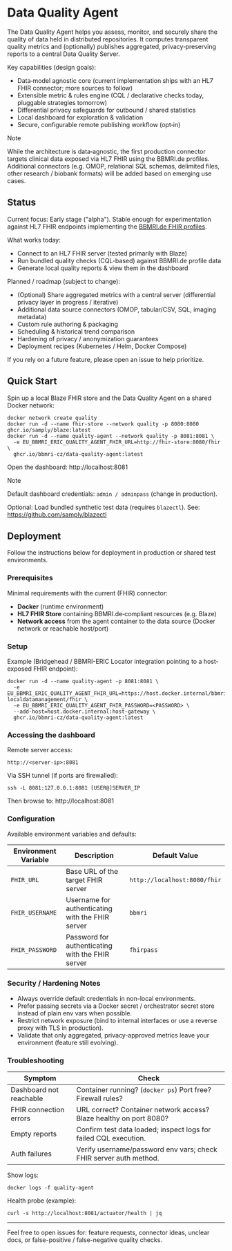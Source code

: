# Data Quality Agent

The Data Quality Agent helps you assess, monitor, and securely share the quality of data held in distributed
repositories. It computes transparent quality metrics and (optionally) publishes aggregated, privacy‑preserving reports
to a central Data Quality Server.

Key capabilities (design goals):

- Data‑model agnostic core (current implementation ships with an HL7 FHIR connector; more sources to follow)
- Extensible metric & rules engine (CQL / declarative checks today, pluggable strategies tomorrow)
- Differential privacy safeguards for outbound / shared statistics
- Local dashboard for exploration & validation
- Secure, configurable remote publishing workflow (opt‑in)

> [!NOTE]  
> While the architecture is data‑agnostic, the first production connector targets clinical data exposed via HL7
> FHIR using the BBMRI.de profiles.
> Additional connectors (e.g. OMOP, relational SQL schemas, delimited files, other research / biobank formats) will be
> added based on emerging use cases.

## Status

Current focus: Early stage ("alpha").
Stable enough for experimentation against HL7 FHIR endpoints implementing
the [BBMRI.de FHIR profiles](https://simplifier.net/BBMRI.de).

What works today:

- Connect to an HL7 FHIR server (tested primarily with Blaze)
- Run bundled quality checks (CQL-based) against BBMRI.de profile data
- Generate local quality reports & view them in the dashboard

Planned / roadmap (subject to change):

- (Optional) Share aggregated metrics with a central server (differential privacy layer in progress / iterative)
- Additional data source connectors (OMOP, tabular/CSV, SQL, imaging metadata)
- Custom rule authoring & packaging
- Scheduling & historical trend comparison
- Hardening of privacy / anonymization guarantees
- Deployment recipes (Kubernetes / Helm, Docker Compose)

If you rely on a future feature, please open an issue to help prioritize.

## Quick Start

Spin up a local Blaze FHIR store and the Data Quality Agent on a shared Docker network:

```shell
docker network create quality
docker run -d --name fhir-store --network quality -p 8080:8080 ghcr.io/samply/blaze:latest
docker run -d --name quality-agent --network quality -p 8081:8081 \
  -e EU_BBMRI_ERIC_QUALITY_AGENT_FHIR_URL=http://fhir-store:8080/fhir \
  ghcr.io/bbmri-cz/data-quality-agent:latest
```

Open the dashboard: http://localhost:8081

> [!NOTE]  
> Default dashboard credentials: `admin / adminpass` (change in production).

Optional: Load bundled synthetic test data (requires `blazectl`). See: https://github.com/samply/blazectl

## Deployment

Follow the instructions below for deployment in production or shared test environments.

### Prerequisites

Minimal requirements with the current (FHIR) connector:

- **Docker** (runtime environment)
- **HL7 FHIR Store** containing BBMRI.de‑compliant resources (e.g. Blaze)
- **Network access** from the agent container to the data source (Docker network or reachable host/port)

### Setup

Example (Bridgehead / BBMRI-ERIC Locator integration pointing to a host-exposed FHIR endpoint):

```shell
docker run -d --name quality-agent -p 8081:8081 \
  -e EU_BBMRI_ERIC_QUALITY_AGENT_FHIR_URL=https://host.docker.internal/bbmri-localdatamanagement/fhir \
  -e EU_BBMRI_ERIC_QUALITY_AGENT_FHIR_PASSWORD=<PASSWORD> \
  --add-host=host.docker.internal:host-gateway \
  ghcr.io/bbmri-cz/data-quality-agent:latest
```

### Accessing the dashboard

Remote server access:

```
http://<server-ip>:8081
```

Via SSH tunnel (if ports are firewalled):

```shell
ssh -L 8081:127.0.0.1:8081 [USER@]SERVER_IP
```

Then browse to: http://localhost:8081

### Configuration

Available environment variables and defaults:

| Environment Variable | Description                                      | Default Value                |
|----------------------|--------------------------------------------------|------------------------------|
| `FHIR_URL`           | Base URL of the target FHIR server               | `http://localhost:8080/fhir` |
| `FHIR_USERNAME`      | Username for authenticating with the FHIR server | `bbmri`                      |
| `FHIR_PASSWORD`      | Password for authenticating with the FHIR server | `fhirpass`                   |

### Security / Hardening Notes

- Always override default credentials in non-local environments.
- Prefer passing secrets via a Docker secret / orchestrator secret store instead of plain env vars when possible.
- Restrict network exposure (bind to internal interfaces or use a reverse proxy with TLS in production).
- Validate that only aggregated, privacy-approved metrics leave your environment (feature still evolving).

### Troubleshooting

| Symptom                 | Check                                                              |
|-------------------------|--------------------------------------------------------------------|
| Dashboard not reachable | Container running? (`docker ps`) Port free? Firewall rules?        |
| FHIR connection errors  | URL correct? Container network access? Blaze healthy on port 8080? |
| Empty reports           | Confirm test data loaded; inspect logs for failed CQL execution.   |
| Auth failures           | Verify username/password env vars; check FHIR server auth method.  |

Show logs:

```shell
docker logs -f quality-agent
```

Health probe (example):

```shell
curl -s http://localhost:8081/actuator/health | jq
```

---

Feel free to open issues for: feature requests, connector ideas, unclear docs, or false-positive / false-negative
quality checks.
